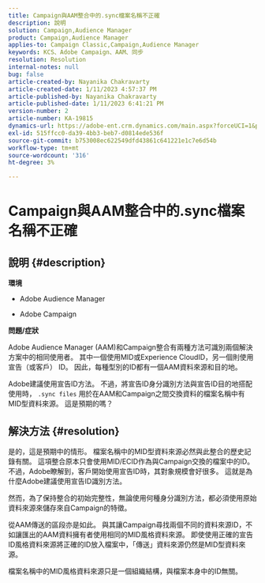 ```yaml
---
title: Campaign與AAM整合中的.sync檔案名稱不正確
description: 說明
solution: Campaign,Audience Manager
product: Campaign,Audience Manager
applies-to: Campaign Classic,Campaign,Audience Manager
keywords: KCS、Adobe Campaign、AAM、同步
resolution: Resolution
internal-notes: null
bug: false
article-created-by: Nayanika Chakravarty
article-created-date: 1/11/2023 4:57:37 PM
article-published-by: Nayanika Chakravarty
article-published-date: 1/11/2023 6:41:21 PM
version-number: 2
article-number: KA-19815
dynamics-url: https://adobe-ent.crm.dynamics.com/main.aspx?forceUCI=1&pagetype=entityrecord&etn=knowledgearticle&id=473a7a0b-d191-ed11-aad1-6045bd006e5a
exl-id: 515ffcc0-da39-4bb3-beb7-d0814ede536f
source-git-commit: b753008ec622549dfd43861c641221e1c7e6d54b
workflow-type: tm+mt
source-wordcount: '316'
ht-degree: 3%

---
```


# Campaign與AAM整合中的.sync檔案名稱不正確

## 說明 {#description}


<b>環境</b>

- Adobe Audience Manager

- Adobe Campaign

<b>問題/症狀</b>

Adobe Audience Manager (AAM)和Campaign整合有兩種方法可識別兩個解決方案中的相同使用者。 其中一個使用MID或Experience CloudID，另一個則使用宣告（或客戶） ID。 因此，每種型別的ID都有一個AAM資料來源和目的地。

Adobe建議使用宣告ID方法。 不過，將宣告ID身分識別方法與宣告ID目的地搭配使用時， `.sync files` 用於在AAM和Campaign之間交換資料的檔案名稱中有MID型資料來源。 這是預期的嗎？


## 解決方法 {#resolution}


是的，這是預期中的情形。 檔案名稱中的MID型資料來源必然與此整合的歷史記錄有關。 這項整合原本只會使用MID/ECID作為與Campaign交換的檔案中的ID。 不過，Adobe瞭解到，客戶開始使用宣告ID時，其對象規模會好很多。 這就是為什麼Adobe建議使用宣告ID識別方法。

然而，為了保持整合的初始完整性，無論使用何種身分識別方法，都必須使用原始資料來源來儲存來自Campaign的特徵。

從AAM傳送的區段亦是如此。 與其讓Campaign尋找兩個不同的資料來源ID，不如讓匯出的AAM資料擁有者使用相同的MID風格資料來源。 即使使用正確的宣告ID風格資料來源將正確的ID放入檔案中，「傳送」資料來源仍然是MID型資料來源。

檔案名稱中的MID風格資料來源只是一個組織結構，與檔案本身中的ID無關。
